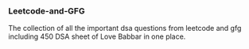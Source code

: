 ### Leetcode-and-GFG

The collection of all the important dsa questions from leetcode and gfg including 450 DSA sheet of Love Babbar in one place.
